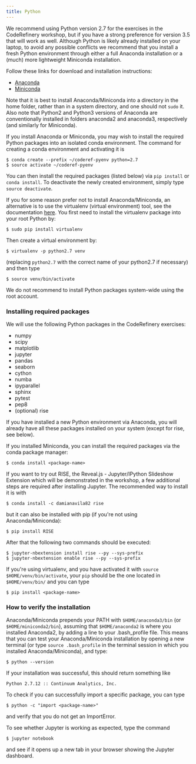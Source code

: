 ```yaml
---
title: Python
---
```


We recommend using Python version 2.7 for the exercises in the CodeRefinery
workshop, but if you have a strong preference for version 3.5 that will work as
well. Although Python is likely already installed on your laptop, to avoid any
possible conflicts we recommend that you install a fresh Python environment
through either a full Anaconda installation or a (much) more lightweight
Miniconda installation. 

Follow these links for download and installation instructions:

- [Anaconda](https://docs.continuum.io/anaconda/install)
- [Miniconda](http://conda.pydata.org/docs/install/quick.html)

Note that it is best to install Anaconda/Miniconda into a directory in the home
folder, rather than in a system directory, and one should not `sudo` it. Also
note that Python2 and Python3 versions of Anaconda are conventionally installed
in folders anaconda2 and anaconda3, respectively (and similarly for Miniconda).

If you install Anaconda or Miniconda, you may wish to install the required Python packages into an isolated conda environment. The command for creating a conda environment and activating it is

```shell
$ conda create --prefix ~/coderef-pyenv python=2.7
$ source activate ~/coderef-pyenv
```

You can then install the required packages (listed below) via `pip install` or `conda install`. To deactivate the newly created environment, simply type `source deactivate`.

If you for some reason prefer not to install Anaconda/Miniconda, an alternative
is to use the virtualenv (virtual environment) tool, see the documentation
[here](http://docs.python-guide.org/en/latest/dev/virtualenvs/). You first need
to install the virtualenv package into your root Python by:

```shell
$ sudo pip install virtualenv
```

Then create a virtual environment by:

```shell
$ virtualenv -p python2.7 venv
```

(replacing `python2.7` with the correct name of your python2.7 if necessary)
and then type

```shell
$ source venv/bin/activate
```

We do not recommend to install Python packages system-wide using the root account.


### Installing required packages

We will use the following Python packages in the CodeRefinery exercises:

- numpy
- scipy
- matplotlib
- jupyter
- pandas
- seaborn
- cython
- numba
- ipyparallel
- sphinx
- pytest
- pep8
- (optional) rise
 
If you have installed a new Python environment via Anaconda, you will already
have all these packages installed on your system (except for rise, see below). 

If you installed Miniconda, you can install the required packages via the conda
package manager:

```shell
$ conda install <package-name>
```

If you want to try out RISE, the Reveal.js - Jupyter/IPython Slideshow Extension which will be demonstrated in the workshop, a few additional steps are required after installing Jupyter. The recommended way to install it is with 

```shell
$ conda install -c damianavila82 rise
```

but it can also be installed with pip (if you're not using Anaconda/Miniconda):

```shell
$ pip install RISE
```

After that the following two commands should be executed:

```shell
$ jupyter-nbextension install rise --py --sys-prefix
$ jupyter-nbextension enable rise --py --sys-prefix
```


If you're using virtualenv, and you have activated it with `source
$HOME/venv/bin/activate`, your `pip` should be the one located in
`$HOME/venv/bin/` and you can type

```shell
$ pip install <package-name>
```


### How to verify the installation

Anaconda/Miniconda prepends your PATH with `$HOME/anaconda3/bin` (or
`$HOME/miniconda2/bin`), assuming that `$HOME/anaconda2` is where you installed
Anaconda2, by adding a line to your .bash_profile file. This means that you can
test your Anaconda/Miniconda installation by opening a new terminal (or type
`source .bash_profile` in the terminal session in which you installed
Anaconda/Miniconda), and type:

```shell
$ python --version
```
If your installation was successful, this should return something like

```shell
Python 2.7.12 :: Continuum Analytics, Inc.
```

To check if you can successfully import a specific package, you can type

```shell
$ python -c "import <package-name>"
```

and verify that you do not get an ImportError.

To see whether Jupyter is working as expected, type the command

```shell
$ jupyter notebook
```

and see if it opens up a new tab in your browser showing the Jupyter dashboard.
